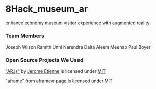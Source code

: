 # 8Hack_museum_ar
enhance economy museum visitor experience with augmented reality

### Team Members
Joseph Wilson
Ramith Unni
Narendra Dalta 
Aleem Meenap
Paul Boyer 

### Open Source Projects We Used
["AR.js"](https://github.com/jeromeetienne/AR.js) by [Jerome Etienne](https://twitter.com/jerome_etienne) is licensed under [MIT](https://github.com/jeromeetienne/AR.js/blob/master/LICENSE.txt)

["aframe"](https://github.com/aframevr/aframe) from [aframevr page](https://github.com/aframevr) is licensed under [MIT](https://github.com/aframevr/aframe/blob/master/LICENSE)
